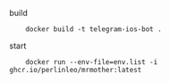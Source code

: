 build
```fish
    docker build -t telegram-ios-bot .
```

start
```fish
    docker run --env-file=env.list -i ghcr.io/perlinleo/mrmother:latest
```